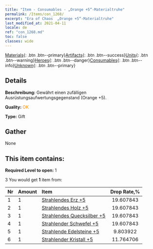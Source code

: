 ```yaml
---
title: "Item - Consumables - „Orange +5“-Materialtruhe"
permalink: /Items/con_1268/
excerpt: "Era of Chaos  „Orange +5“-Materialtruhe"
last_modified_at: 2021-04-11
locale: de
ref: "con_1268.md"
toc: false
classes: wide
---
```

 [Materials](/de/Items/){: .btn .btn--primary}[Artifacts](/de/Items/Artifacts/){: .btn .btn--success}[Units](/de/Items/Units/){: .btn .btn--warning}[Heroes](/de/Items/Heroes/){: .btn .btn--danger}[Consumables](/de/Items/Consumables/){: .btn .btn--info}[Unknown](/de/Items/Unknown/){: .btn .btn--primary}

## Details
 **Beschreibung:** Gewährt einen zufälligen Ausrüstungsaufwertungsgegenstand (Orange +5).

 **Quality:** <span style="color: #FF8C00">OK</span>

 **Type:** Gift

## Gather

  None

## This item contains:

 **Required Level to open:** 1

 3 You would get **1** item  from:

  | Nr | Amount |     Item    | Drop Rate,% |
  |:---|:-------|:------------|:---------:|
  | 1 | 1 | [Strahlendes Erz +5](/de/Items/mat_96/) | 19.607843 | 
  | 2 | 1 | [Strahlendes Holz +5](/de/Items/mat_97/) | 19.607843 | 
  | 3 | 1 | [Strahlendes Quecksilber +5](/de/Items/mat_98/) | 19.607843 | 
  | 4 | 1 | [Strahlender Schwefel +5](/de/Items/mat_99/) | 19.607843 | 
  | 5 | 1 | [Strahlende Edelsteine +5](/de/Items/mat_100/) | 9.803922 | 
  | 6 | 1 | [Strahlender Kristall +5](/de/Items/mat_101/) | 11.764706 | 
